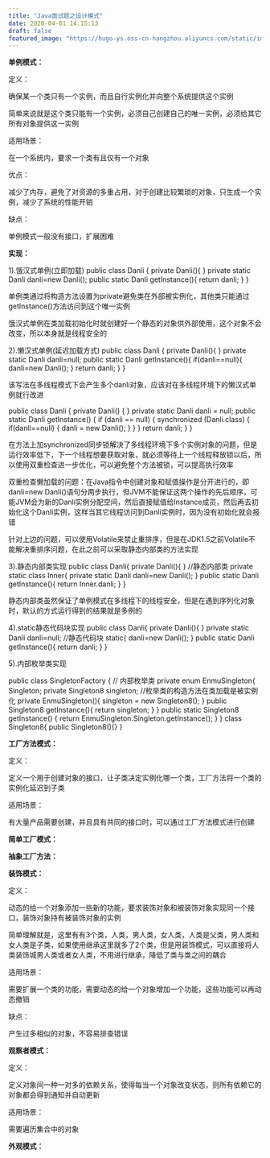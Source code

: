 ```yaml
---
title: "Java面试题之设计模式"
date: 2020-04-01 14:15:13
draft: false
featured_image: "https://hugo-ys.oss-cn-hangzhou.aliyuncs.com/static/img/java.png"
---
```

**单例模式：**

定义：

确保某一个类只有一个实例，而且自行实例化并向整个系统提供这个实例

简单来说就是这个类只能有一个实例，必须自己创建自己的唯一实例，必须给其它所有对象提供这一实例

适用场景：

在一个系统内，要求一个类有且仅有一个对象

优点：

减少了内存，避免了对资源的多重占用，对于创建比较繁琐的对象，只生成一个实例，减少了系统的性能开销

缺点：

单例模式一般没有接口，扩展困难

**实现：**

1).饿汉式单例(立即加载)
public class Danli { private Danli(){ } private static Danli danli=new Danli(); public static Danli getInstance(){ return danli; } }

单例类通过将构造方法设置为private避免类在外部被实例化，其他类只能通过getInstance()方法访问到这个唯一实例

饿汉式单例在类加载初始化时就创建好一个静态的对象供外部使用，这个对象不会改变，所以本身就是线程安全的

2).懒汉式单例(延迟加载方式)
public class Danli { private Danli(){ } private static Danli danli=null; public static Danli getInstance(){ if(danli==null){ danli=new Danli(); } return danli; } }

该写法在多线程模式下会产生多个danli对象，应该对在多线程环境下的懒汉式单例就行改进

public class Danli { private Danli() { } private static Danli danli = null; public static Danli getInstance() { if (danli == null) { synchronized (Danli.class) { if(danli==null) { danli = new Danli(); } } } return danli; } }

在方法上加synchronized同步锁解决了多线程环境下多个实例对象的问题，但是运行效率低下，下一个线程想要获取对象，就必须等待上一个线程释放锁以后，所以使用双重检查进一步优化，可以避免整个方法被锁，可以提高执行效率

双重检查懒加载的问题：在Java指令中创建对象和赋值操作是分开进行的，即danli=new Danli()语句分两步执行，但JVM不能保证这两个操作的先后顺序，可能JVM会为新的Danli实例分配空间，然后直接赋值给Instance成员，然后再去初始化这个Danli实例，这样当其它线程访问到Danli实例时，因为没有初始化就会报错

针对上边的问题，可以使用Volatile来禁止重排序，但是在JDK1.5之前Volatile不能解决重排序问题，在此之前可以采取静态内部类的方法实现

3).静态内部类实现
public class Danli{ private Danli(){ } //静态内部类 private static class Inner{ private static Danli danli=new Danli(); } public static Danli getInstance(){ return Inner.danli; } }

静态内部类虽然保证了单例模式在多线程下的线程安全，但是在遇到序列化对象时，默认的方式运行得到的结果就是多例的

4).static静态代码块实现
public class Danli{ private Danli(){ } private static Danli danli=null; //静态代码块 static{ danli=new Danli(); } public static Danli getInstance(){ return danli; } }

5).内部枚举类实现

public class SingletonFactory { // 内部枚举类 private enum EnmuSingleton{ Singleton; private Singleton8 singleton; //枚举类的构造方法在类加载是被实例化 private EnmuSingleton(){ singleton = new Singleton8(); } public Singleton8 getInstance(){ return singleton; } } public static Singleton8 getInstance() { return EnmuSingleton.Singleton.getInstance(); } } class Singleton8{ public Singleton8(){} }

**工厂方法模式：**

定义：

定义一个用于创建对象的接口，让子类决定实例化哪一个类，工厂方法将一个类的实例化延迟到子类

适用场景：

有大量产品需要创建，并且具有共同的接口时，可以通过工厂方法模式进行创建

**简单工厂模式：**

**抽象工厂方法：**

**装饰模式：**

定义：

动态的给一个对象添加一些新的功能，要求装饰对象和被装饰对象实现同一个接口，装饰对象持有被装饰对象的实例

简单理解就是，这里有有3个类，人类，男人类，女人类，人类是父类，男人类和女人类是子类，如果使用继承这里就多了2个类，但是用装饰模式，可以直接将人类装饰城男人类或者女人类，不用进行继承，降低了类与类之间的耦合

适用场景：

需要扩展一个类的功能，需要动态的给一个对象增加一个功能，这些功能可以再动态撤销

缺点：

产生过多相似的对象，不容易排查错误

**观察者模式：**

定义：

定义对象间一种一对多的依赖关系，使得每当一个对象改变状态，则所有依赖它的对象都会得到通知并自动更新

适用场景：

需要遍历集合中的对象

**外观模式：**